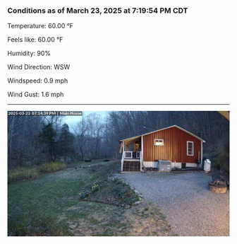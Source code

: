 ### Conditions as of March 23, 2025 at 7:19:54 PM CDT 

Temperature: 60.00 &deg;F

Feels like: 60.00 &deg;F

Humidity: 90%

Wind Direction: WSW

Windspeed: 0.9 mph

Wind Gust: 1.6 mph

---

<img src="./images/latest.jpeg"/>


